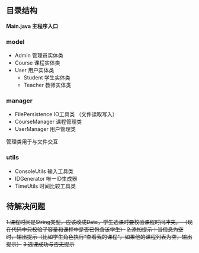 ## 目录结构
**Main.java 主程序入口**  
### **model**  
   * Admin 管理员实体类  
   * Course 课程实体类
   * User 用户实体类
     - Student 学生实体类
     - Teacher 教师实体类
### manager
  * FilePersistence IO工具类 （文件读取写入）  
  * CourseManager 课程管理类  
  * UserManager 用户管理类

管理类用于与文件交互
### utils
  * ConsoleUtils 输入工具类
  * IDGenerator 唯一ID生成器
  * TimeUtils 时间比较工具类
     
## 待解决问题
~~1.课程时间是String类型，应该改成Date，学生选课时要校验课程时间冲突。  （现在代码中只校验了容量和课程中是否已包含该学生）~~
~~2.添加提示：当信息为空时，输出提示（比如学生角色执行“查看我的课程”，如果他的课程列表为空，输出提示）~~
~~3.选课成功与否无提示~~
